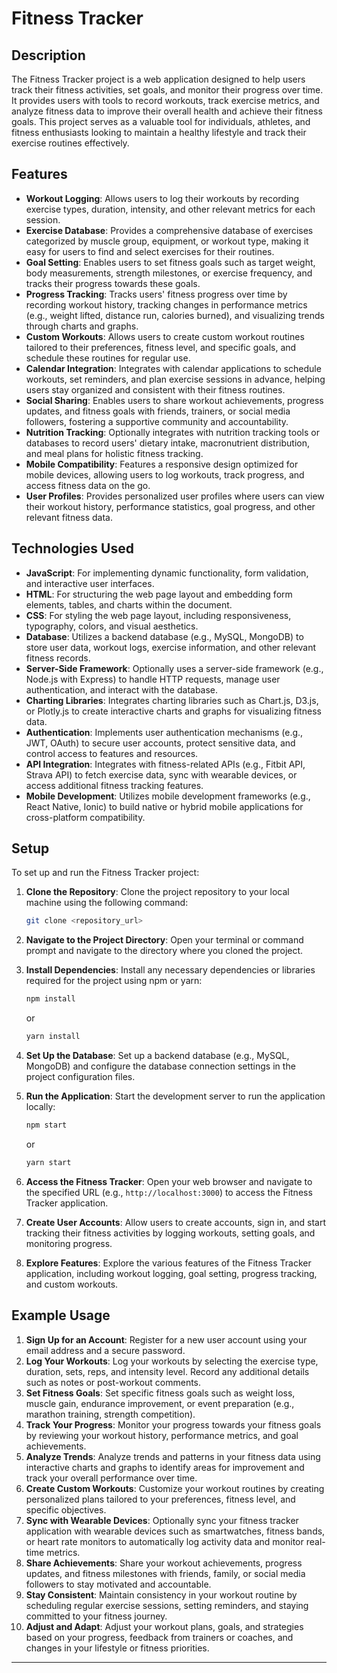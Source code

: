 # Fitness Tracker

## Description

The Fitness Tracker project is a web application designed to help users track their fitness activities, set goals, and monitor their progress over time. It provides users with tools to record workouts, track exercise metrics, and analyze fitness data to improve their overall health and achieve their fitness goals. This project serves as a valuable tool for individuals, athletes, and fitness enthusiasts looking to maintain a healthy lifestyle and track their exercise routines effectively.

## Features

- **Workout Logging**: Allows users to log their workouts by recording exercise types, duration, intensity, and other relevant metrics for each session.
- **Exercise Database**: Provides a comprehensive database of exercises categorized by muscle group, equipment, or workout type, making it easy for users to find and select exercises for their routines.
- **Goal Setting**: Enables users to set fitness goals such as target weight, body measurements, strength milestones, or exercise frequency, and tracks their progress towards these goals.
- **Progress Tracking**: Tracks users' fitness progress over time by recording workout history, tracking changes in performance metrics (e.g., weight lifted, distance run, calories burned), and visualizing trends through charts and graphs.
- **Custom Workouts**: Allows users to create custom workout routines tailored to their preferences, fitness level, and specific goals, and schedule these routines for regular use.
- **Calendar Integration**: Integrates with calendar applications to schedule workouts, set reminders, and plan exercise sessions in advance, helping users stay organized and consistent with their fitness routines.
- **Social Sharing**: Enables users to share workout achievements, progress updates, and fitness goals with friends, trainers, or social media followers, fostering a supportive community and accountability.
- **Nutrition Tracking**: Optionally integrates with nutrition tracking tools or databases to record users' dietary intake, macronutrient distribution, and meal plans for holistic fitness tracking.
- **Mobile Compatibility**: Features a responsive design optimized for mobile devices, allowing users to log workouts, track progress, and access fitness data on the go.
- **User Profiles**: Provides personalized user profiles where users can view their workout history, performance statistics, goal progress, and other relevant fitness data.

## Technologies Used

- **JavaScript**: For implementing dynamic functionality, form validation, and interactive user interfaces.
- **HTML**: For structuring the web page layout and embedding form elements, tables, and charts within the document.
- **CSS**: For styling the web page layout, including responsiveness, typography, colors, and visual aesthetics.
- **Database**: Utilizes a backend database (e.g., MySQL, MongoDB) to store user data, workout logs, exercise information, and other relevant fitness records.
- **Server-Side Framework**: Optionally uses a server-side framework (e.g., Node.js with Express) to handle HTTP requests, manage user authentication, and interact with the database.
- **Charting Libraries**: Integrates charting libraries such as Chart.js, D3.js, or Plotly.js to create interactive charts and graphs for visualizing fitness data.
- **Authentication**: Implements user authentication mechanisms (e.g., JWT, OAuth) to secure user accounts, protect sensitive data, and control access to features and resources.
- **API Integration**: Integrates with fitness-related APIs (e.g., Fitbit API, Strava API) to fetch exercise data, sync with wearable devices, or access additional fitness tracking features.
- **Mobile Development**: Utilizes mobile development frameworks (e.g., React Native, Ionic) to build native or hybrid mobile applications for cross-platform compatibility.

## Setup

To set up and run the Fitness Tracker project:

1. **Clone the Repository**: Clone the project repository to your local machine using the following command:

   ```bash
   git clone <repository_url>
   ```

2. **Navigate to the Project Directory**: Open your terminal or command prompt and navigate to the directory where you cloned the project.

3. **Install Dependencies**: Install any necessary dependencies or libraries required for the project using npm or yarn:

   ```bash
   npm install
   ```

   or

   ```bash
   yarn install
   ```

4. **Set Up the Database**: Set up a backend database (e.g., MySQL, MongoDB) and configure the database connection settings in the project configuration files.

5. **Run the Application**: Start the development server to run the application locally:

   ```bash
   npm start
   ```

   or

   ```bash
   yarn start
   ```

6. **Access the Fitness Tracker**: Open your web browser and navigate to the specified URL (e.g., `http://localhost:3000`) to access the Fitness Tracker application.

7. **Create User Accounts**: Allow users to create accounts, sign in, and start tracking their fitness activities by logging workouts, setting goals, and monitoring progress.

8. **Explore Features**: Explore the various features of the Fitness Tracker application, including workout logging, goal setting, progress tracking, and custom workouts.

## Example Usage

1. **Sign Up for an Account**: Register for a new user account using your email address and a secure password.
2. **Log Your Workouts**: Log your workouts by selecting the exercise type, duration, sets, reps, and intensity level. Record any additional details such as notes or post-workout comments.
3. **Set Fitness Goals**: Set specific fitness goals such as weight loss, muscle gain, endurance improvement, or event preparation (e.g., marathon training, strength competition).
4. **Track Your Progress**: Monitor your progress towards your fitness goals by reviewing your workout history, performance metrics, and goal achievements.
5. **Analyze Trends**: Analyze trends and patterns in your fitness data using interactive charts and graphs to identify areas for improvement and track your overall performance over time.
6. **Create Custom Workouts**: Customize your workout routines by creating personalized plans tailored to your preferences, fitness level, and specific objectives.
7. **Sync with Wearable Devices**: Optionally sync your fitness tracker application with wearable devices such as smartwatches, fitness bands, or heart rate monitors to automatically log activity data and monitor real-time metrics.
8. **Share Achievements**: Share your workout achievements, progress updates, and fitness milestones with friends, family, or social media followers to stay motivated and accountable.
9. **Stay Consistent**: Maintain consistency in your workout routine by scheduling regular exercise sessions, setting reminders, and staying committed to your fitness journey.
10. **Adjust and Adapt**: Adjust your workout plans, goals, and strategies based on your progress, feedback from trainers or coaches, and changes in your lifestyle or fitness priorities.

---